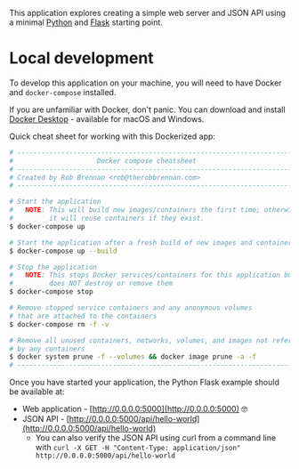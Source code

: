 This application explores creating a simple web server and JSON API using a minimal [Python](https://www.python.org) and [Flask](https://flask.palletsprojects.com/en/1.1.x/) starting point.

# Local development

To develop this application on your machine, you will need to have Docker and `docker-compose` installed.

If you are unfamiliar with Docker, don't panic. You can download and install [Docker Desktop](https://www.docker.com/products/docker-desktop) - available for macOS and Windows.

Quick cheat sheet for working with this Dockerized app:

```sh
# ----------------------------------------------------------------------- #
#                     Docker compose cheatsheet                           #
# ----------------------------------------------------------------------- #
# Created by Rob Brennan <rob@therobbrennan.com>                          #
# ----------------------------------------------------------------------- #

# Start the application
#   NOTE: This will build new images/containers the first time; otherwise,
#         it will reuse containers if they exist.
$ docker-compose up

# Start the application after a fresh build of new images and containers
$ docker-compose up --build

# Stop the application
#   NOTE: This stops Docker services/containers for this application but
#         does NOT destroy or remove them
$ docker-compose stop

# Remove stopped service containers and any anonymous volumes
# that are attached to the containers
$ docker-compose rm -f -v

# Remove all unused containers, networks, volumes, and images not referenced
# by any containers
$ docker system prune -f --volumes && docker image prune -a -f
# ----------------------------------------------------------------------- #
```

Once you have started your application, the Python Flask example should be available at:

- Web application - [http://0.0.0.0:5000](http://0.0.0.0:5000) 🤓
- JSON API - [http://0.0.0.0:5000/api/hello-world](http://0.0.0.0:5000/api/hello-world)
  - You can also verify the JSON API using curl from a command line with `curl -X GET -H "Content-Type: application/json" http://0.0.0.0:5000/api/hello-world`

